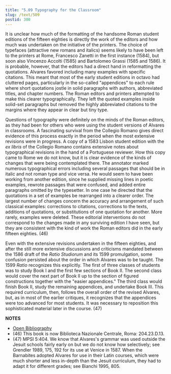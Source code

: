 ```yaml
---
title: "5.09 Typography for the Classroom"
slug: /text/509
postid: 300
---
```

It is unclear how much of the formatting of the handsome Roman student editions of the fifteen eighties is directly the work of the editors and how much was undertaken on the initiative of the printers. The choice of typefaces (attractive new romans and italics) seems likely to have been left to the printers at Rome, Francesco Zanetti in the first instance (1584), but soon also Vincenzo Accolti (1585) and Bartolomeo Grassi (1585 and 1586). It is probable, however, that the editors had a direct hand in reformatting the quotations. Alvares favored including many examples with specific citations. This meant that most of the early student editions in octavo had cluttered pages, particularly in the so-called "appendices" to each rule where short quotations jostle in solid paragraphs with authors, abbreviated titles, and chapter numbers. The Roman editors and printers attempted to make this clearer typographically. They left the quoted examples inside solid-set paragraphs but removed the highly abbreviated citations to the margins where they appear in clear but tiny type.

Questions of typography were definitely on the minds of the Roman editors, as they had been for others who were using the student versions of Alvares in classrooms. A fascinating survival from the Collegio Romano gives direct evidence of this process exactly in the period when the most extensive revisions were in progress. A copy of a 1583 Lisbon student edition with the *ex libris* of the Collegio Romano contains extensive notes about typographical revisions in the hand of a Portuguese reviewer. How this copy came to Rome we do not know, but it is clear evidence of the kinds of changes that were being contemplated there. The annotator marked numerous typographical errors including several passages that should be in italic and not roman type and vice versa. He would seem to have been working from another edition, since he supplied missing lines in poetic examples, rewrote passages that were confused, and added entire paragraphs omitted by the typesetter. In one case he directed that the quotations in a set of examples be rearranged into a clearer order. The largest number of changes concern the accuracy and arrangement of such classical examples: corrections to citations, corrections to the texts, additions of quotations, or substitutions of one quotation for another. More rarely, examples were deleted. These editorial interventions do not correspond to the changes made in any surviving edition I have seen, but they are consistent with the kind of work the Roman editors did in the early fifteen eighties. (46)

Even with the extensive revisions undertaken in the fifteen eighties, and after the still more extensive discussions and criticisms mandated between the 1586 draft of the *Ratio Studiorum* and its 1599 promulgation, some confusion persisted about the order in which Alvares was to be taught. The 1599 *Ratio* recognizes this explicitly. The first of three classes of students was to study Book I and the first few sections of Book II. The second class would cover the next part of Book II up to the section of figured constructions together with the "easier appendices." The third class would finish Book II, study the remaining appendices, and undertake Book III. This required curriculum, then, follows the overall order of the revised Alvares, but, as in most of the earlier critiques, it recognizes that the appendices were too advanced for most students. It was necessary to reposition this sophisticated material later in the course. (47)

**NOTES**
* [Open Bibliography](/bibliography.pdf)
* (46) This book is now Biblioteca Nazionale Centrale, Roma: 204.23.D.13.
* (47) MPSI 5:404. We know that Alvares's grammar was used outside the Jesuit schools fairly early on but we do not know how selectively; see Grendler 1989, 175, 192 for its use at Venice in 1587. When the Barnabites adopted Alvares for use in their Latin courses, which were much shorter and less in-depth than the Jesuit curriculum, they had to adapt it for different grades; see Bianchi 1995, 805.

